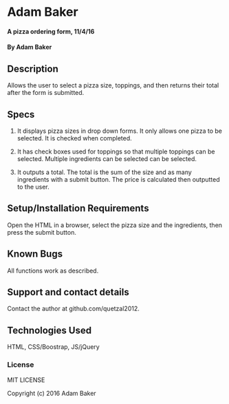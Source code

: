 # Adam Baker

#### A pizza ordering form,  11/4/16

#### By Adam Baker

## Description

Allows the user to select a pizza size, toppings, and then returns their total after the form is submitted.  

## Specs

1. It displays pizza sizes in drop down forms.  It only allows one pizza to be selected.  It is checked when completed.

2. It has check boxes used for toppings so that multiple toppings can be selected.  Multiple ingredients can be selected can be selected.

3. It outputs a total.  The total is the sum of the size and as many ingredients with a submit button.  The price is calculated then outputted to the user.


## Setup/Installation Requirements

Open the HTML in a browser, select the pizza size and the ingredients, then press the submit button.  

## Known Bugs

All functions work as described.

## Support and contact details

Contact the author at github.com/quetzal2012.

## Technologies Used

HTML, CSS/Boostrap, JS/jQuery

### License

MIT LICENSE

Copyright (c) 2016 Adam Baker
